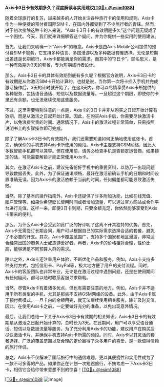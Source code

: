 **Axis卡3日卡有效期多久？深度解读与实用建议[[TG💪+ @esim1088](https://t.me/s/esim1088)]**

随着全球旅行的复苏，越来越多的人开始关注各种旅行卡的使用和规则。Axis卡作为一种便捷的预付费国际SIM卡，在国内外都受到了不少旅行者的青睐。然而，对于初次接触这种卡的人来说，“Axis卡3日卡的有效期是多久”这个问题无疑成了一个困扰。今天，我们就来详细解答这个疑问，并为你提供一些实用的使用建议。

首先，让我们来明确一下“Axis卡”的概念。Axis卡是由Axis Mobile公司提供的预付费SIM卡服务，它支持多种语言、多国漫游以及多种数据套餐选择。无论是短期出差还是长期旅行，Axis卡都能满足你的需求。而其中的“3日卡”，顾名思义，是一种有效期为3天的套餐，专为短期旅行者设计。

那么，Axis卡3日卡的具体有效期到底有多久呢？根据官方说明，Axis卡3日卡的有效期是从你激活SIM卡开始计算的。也就是说，当你第一次将卡插入手机并完成激活操作后，3天的计时就开始了。在这3天内，你可以尽情享受Axis卡所提供的各种服务，包括语音通话、短信以及数据流量等。一旦超过这个期限，即使你的卡里还有余额，也无法继续使用这些服务。

不过，这里需要特别注意的一点是，Axis卡的3日卡并非从购买之日起开始计算有效期，而是从激活之日起开始计算。因此，在购买Axis卡后，你需要尽快激活卡片，以免浪费宝贵的时间。通常情况下，Axis卡的激活过程非常简单，只需按照说明书上的步骤操作即可完成。

除了了解Axis卡3日卡的有效期外，我们还需要知道如何正确地使用这张卡。首先，确保你的手机支持Axis卡所使用的频段。Axis卡主要支持GSM网络，因此大多数智能手机都可以兼容。但在使用前，请务必检查手机是否锁定运营商，如果锁定的话，可能需要解锁才能正常使用Axis卡。

其次，在激活Axis卡之前，建议先备份好手机中的重要资料，以防万一出现问题导致数据丢失。此外，为了保证通讯顺畅，最好在激活前确认手机的日期和时间设置准确无误。因为Axis卡的激活依赖于当前的时间，任何偏差都可能导致激活失败。

当然，除了基本的操作指南外，Axis卡还提供了许多附加功能，比如在线充值、账户管理等。如果你希望延长使用时间或者增加流量，可以通过官方网站或合作平台进行充值。这样一来，即便3日卡到期，只要余额充足，你依然能够享受到Axis卡带来的便利。

那么，为什么Axis卡会受到如此广泛的好评呢？这离不开其独特的优势。首先，Axis卡无需签订长期合同，用户可以根据自己的实际需求选择合适的套餐，避免了不必要的开支。其次，Axis卡覆盖范围广，支持多个国家和地区漫游，非常适合经常出国的商务人士或旅游爱好者。再者，Axis卡的价格相对合理，性价比高，能够满足不同预算人群的需求。

除此之外，Axis卡还注重用户体验，不断优化产品和服务。例如，Axis卡支持多种支付方式，包括信用卡、PayPal等，极大地方便了用户的支付流程。同时，Axis卡的客服团队也非常专业，无论是在激活过程中遇到问题，还是在使用期间有任何疑问，都可以随时联系客服寻求帮助。

当然，尽管Axis卡有着诸多优点，但也有需要注意的地方。例如，Axis卡并不适用于所有类型的手机，尤其是那些不支持GSM网络的设备。此外，由于Axis卡属于预付费模式，一旦卡内的余额用完，就无法继续使用相关服务，除非及时充值。因此，在使用Axis卡之前，一定要做好充分的准备，以免出现意外情况。

最后，让我们总结一下关于Axis卡3日卡有效期的相关知识。Axis卡3日卡的有效期是从激活之日起开始计算的，总时长为3天。在此期间，用户可以享受语音通话、短信以及数据流量等服务。为了充分利用Axis卡的功能，建议用户在购买后尽快激活卡片，并确保手机支持Axis卡所需的频段。同时，Axis卡以其灵活的套餐选择、广泛的覆盖范围以及合理的定价赢得了众多用户的喜爱，是一款值得信赖的旅行伴侣。

总之，Axis卡不仅解决了国际旅行中的通信难题，更以其便捷性和实用性成为了一款不可多得的产品。如果你正在计划一次短途旅行，不妨考虑一下Axis卡3日卡，相信它会给你带来意想不到的惊喜！[[TG💪+ @esim1088](https://t.me/s/esim1088)]

[[TG💪+ @esim1088](https://t.me/s/esim1088) ![Image](https://i.postimg.cc/4NQfJmqS/Snipaste-2025-05-13-00-14-12.png)]